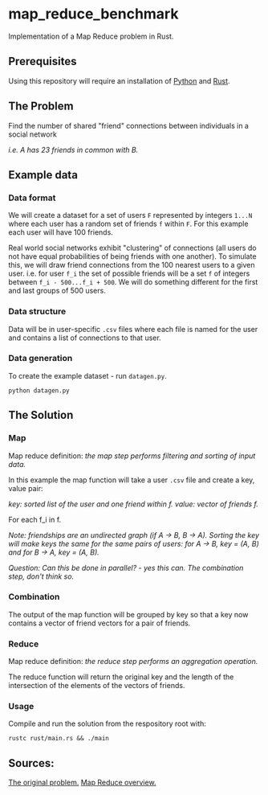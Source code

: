# map_reduce_benchmark

Implementation of a Map Reduce problem in Rust.

## Prerequisites

Using this repository will require an installation of [Python](https://www.python.org/downloads/) and [Rust](https://www.rust-lang.org/tools/install).

## The Problem

Find the number of shared "friend" connections between individuals in a social network 

*i.e. A has 23 friends in common with B.*

## Example data

### Data format

We will create a dataset for a set of users `F` represented by integers `1...N` where each user has a random set of friends `f` within `F`. For this example each user will have 100 friends.

Real world social networks exhibit "clustering" of connections (all users do not have equal probabilities of being friends with one another). To simulate this, we will draw friend connections from the 100 nearest users to a given user. i.e. for user `f_i` the set of possible friends will be a set `f` of integers between `f_i - 500...f_i + 500`. We will do something different for the first and last groups of 500 users.

### Data structure

Data will be in user-specific `.csv` files where each file is named for the user and contains a list of connections to that user.

### Data generation

To create the example dataset - run `datagen.py`.

```shell
python datagen.py
```

## The Solution

### Map

Map reduce definition: *the map step performs filtering and sorting of input data.*

In this example the map function will take a user `.csv` file and create a key, value pair:

  *key: sorted list of the user and one friend within f.*
  *value: vector of friends f.*

For each f_i in f.

*Note: friendships are an undirected graph (if A -> B, B -> A). Sorting the key will make keys the same for the same pairs of users: for A -> B, key = (A, B) and for B -> A, key = (A, B).*

*Question: Can this be done in parallel? - yes this can. The combination step, don't think so.*

### Combination

The output of the map function will be grouped by key so that a key now contains a vector of friend vectors for a pair of friends.

### Reduce

Map reduce definition: *the reduce step performs an aggregation operation.*

The reduce function will return the original key and the length of the intersection of the elements of the vectors of friends.

### Usage

Compile and run the solution from the respository root with:

```shell
rustc rust/main.rs && ./main
```

## Sources:

[The original problem.](https://stackoverflow.com/questions/12375761/good-mapreduce-examples)
[Map Reduce overview.](https://en.wikipedia.org/wiki/MapReduce)
